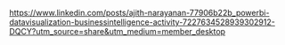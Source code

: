 https://www.linkedin.com/posts/ajith-narayanan-77906b22b_powerbi-datavisualization-businessintelligence-activity-7227634528939302912-DQCY?utm_source=share&utm_medium=member_desktop
